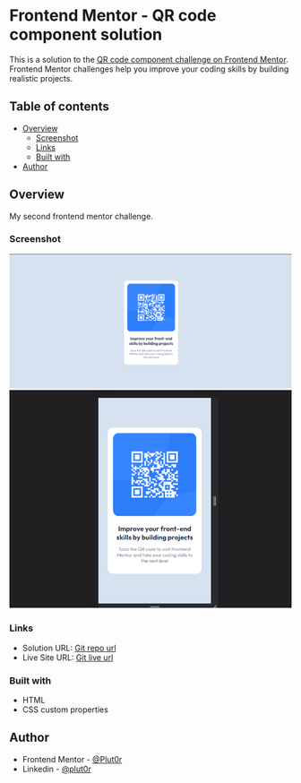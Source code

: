 # Frontend Mentor - QR code component solution

This is a solution to the [QR code component challenge on Frontend Mentor](https://www.frontendmentor.io/challenges/qr-code-component-iux_sIO_H). Frontend Mentor challenges help you improve your coding skills by building realistic projects. 

## Table of contents

- [Overview](#overview)
  - [Screenshot](#screenshot)
  - [Links](#links)
  - [Built with](#built-with)
- [Author](#author)

## Overview
My second frontend mentor challenge.

### Screenshot

![desktop-preview](./resources/screenshot/Desktop-preview.png)
![mobile-preview](./resources/screenshot/Mobile-preview.png)

### Links

- Solution URL: [Git repo url](https://your-solution-url.com)
- Live Site URL: [Git live url](https://your-live-site-url.com)

### Built with

- HTML
- CSS custom properties

## Author

- Frontend Mentor - [@Plut0r](https://www.frontendmentor.io/profile/Plut0r)
- Linkedin - [@plut0r](www.linkedin.com/in/plut0r)
